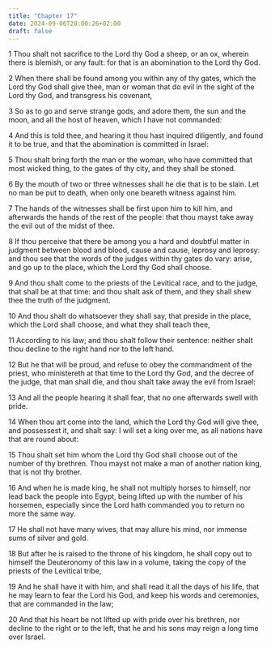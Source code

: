 ```yaml
---
title: "Chapter 17"
date: 2024-09-06T20:00:26+02:00
draft: false
---
```



1 Thou shalt not sacrifice to the Lord thy God a sheep, or an ox, wherein there is blemish, or any fault: for that is an abomination to the Lord thy God.

2 When there shall be found among you within any of thy gates, which the Lord thy God shall give thee, man or woman that do evil in the sight of the Lord thy God, and transgress his covenant,

3 So as to go and serve strange gods, and adore them, the sun and the moon, and all the host of heaven, which I have not commanded:

4 And this is told thee, and hearing it thou hast inquired diligently, and found it to be true, and that the abomination is committed in Israel:

5 Thou shalt bring forth the man or the woman, who have committed that most wicked thing, to the gates of thy city, and they shall be stoned.

6 By the mouth of two or three witnesses shall he die that is to be slain. Let no man be put to death, when only one beareth witness against him.

7 The hands of the witnesses shall be first upon him to kill him, and afterwards the hands of the rest of the people: that thou mayst take away the evil out of the midst of thee.

8 If thou perceive that there be among you a hard and doubtful matter in judgment between blood and blood, cause and cause, leprosy and leprosy: and thou see that the words of the judges within thy gates do vary: arise, and go up to the place, which the Lord thy God shall choose.

9 And thou shalt come to the priests of the Levitical race, and to the judge, that shall be at that time: and thou shalt ask of them, and they shall shew thee the truth of the judgment.

10 And thou shalt do whatsoever they shall say, that preside in the place, which the Lord shall choose, and what they shall teach thee,

11 According to his law; and thou shalt follow their sentence: neither shalt thou decline to the right hand nor to the left hand.

12 But he that will be proud, and refuse to obey the commandment of the priest, who ministereth at that time to the Lord thy God, and the decree of the judge, that man shall die, and thou shalt take away the evil from Israel:

13 And all the people hearing it shall fear, that no one afterwards swell with pride.

14 When thou art come into the land, which the Lord thy God will give thee, and possessest it, and shalt say: I will set a king over me, as all nations have that are round about:

15 Thou shalt set him whom the Lord thy God shall choose out of the number of thy brethren. Thou mayst not make a man of another nation king, that is not thy brother.

16 And when he is made king, he shall not multiply horses to himself, nor lead back the people into Egypt, being lifted up with the number of his horsemen, especially since the Lord hath commanded you to return no more the same way.

17 He shall not have many wives, that may allure his mind, nor immense sums of silver and gold.

18 But after he is raised to the throne of his kingdom, he shall copy out to himself the Deuteronomy of this law in a volume, taking the copy of the priests of the Levitical tribe,

19 And he shall have it with him, and shall read it all the days of his life, that he may learn to fear the Lord his God, and keep his words and ceremonies, that are commanded in the law;

20 And that his heart be not lifted up with pride over his brethren, nor decline to the right or to the left, that he and his sons may reign a long time over Israel.

